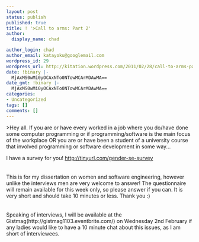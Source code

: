 ```yaml
---
layout: post
status: publish
published: true
title: ! '>Call to arms: Part 2'
author:
  display_name: chad

author_login: chad
author_email: katayoku@googlemail.com
wordpress_id: 29
wordpress_url: http://kitation.wordpress.com/2011/02/28/call-to-arms-part-2
date: !binary |-
  MjAxMS0wMi0yOCAxNTo0NTowMCArMDAwMA==
date_gmt: !binary |-
  MjAxMS0wMi0yOCAxNTo0NTowMCArMDAwMA==
categories:
- Uncategorized
tags: []
comments: []
---
```

<p>&gt;Hey all. If you are or have every worked in a job where you do/have done some computer programming or if programming/software is the main focus of the workplace OR you are or have been a student of a university course that involved programming or software development in some way...</p>
<p>I have a survey for you! <a href="http://tinyurl.com/gender-se-survey">http://tinyurl.com/gender-se-survey</a><br /><b><br /></b><br />This is for my dissertation on women and software engineering, however unlike the interviews men are very welcome to answer! The questionnaire will remain available for this week only, so please answer if you can. It is very short and should take 10 minutes or less. Thank you :)<b></b><br /><b><br /></b><br />Speaking of interviews, I will be available at the Gistmag(http://gistmag1103.eventbrite.com/) on Wednesday 2nd February if any ladies would like to have a 10 minute chat about this issues, as I am short of interviewees.<b><br /></b></p>
